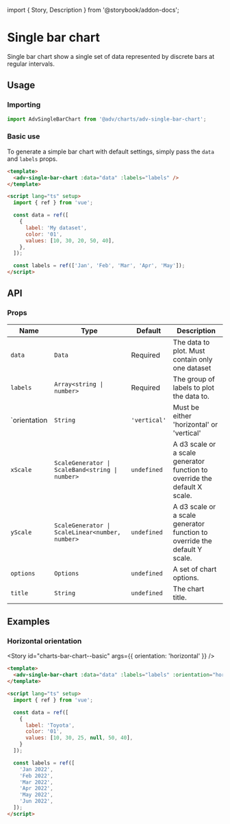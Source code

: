 import { Story, Description } from '@storybook/addon-docs';

# Single bar chart

Single bar chart show a single set of data represented by discrete bars at regular intervals.

<Story id="charts-bar-chart--basic" />

## Usage

### Importing

```ts
import AdvSingleBarChart from '@adv/charts/adv-single-bar-chart';
```

### Basic use

To generate a simple bar chart with default settings, simply pass the `data` and `labels` props.

```html
<template>
  <adv-single-bar-chart :data="data" :labels="labels" />
</template>

<script lang="ts" setup>
  import { ref } from 'vue';

  const data = ref([
    {
      label: 'My dataset',
      color: '01',
      values: [10, 30, 20, 50, 40],
    },
  ]);

  const labels = ref(['Jan', 'Feb', 'Mar', 'Apr', 'May']);
</script>
```

## API

### Props

| Name          | Type                                            | Default         | Description                                                               |
| ------------- | ----------------------------------------------- | --------------- | ------------------------------------------------------------------------- |
| `data`        | `Data`                                          | Required        | The data to plot. Must contain only one dataset                           |
| `labels`      | `Array<string \| number>`                       | Required        | The group of labels to plot the data to.                                  |
| `orientation  | `String`                                        | `'vertical'`    | Must be either 'horizontal' or 'vertical'                                 |
| `xScale`      | `ScaleGenerator \| ScaleBand<string \| number>` | `undefined`     | A d3 scale or a scale generator function to override the default X scale. |
| `yScale`      | `ScaleGenerator \| ScaleLinear<number, number>` | `undefined`     | A d3 scale or a scale generator function to override the default Y scale. |
| `options`     | `Options`                                       | `undefined`     | A set of chart options.                                                   |
| `title`       | `String`                                        | `undefined`     | The chart title.                                                          |

## Examples

### Horizontal orientation

<Story
  id="charts-bar-chart--basic"
  args={{ orientation: 'horizontal' }}
/>

```html
<template>
  <adv-single-bar-chart :data="data" :labels="labels" :orientation="horizontal" />
</template>

<script lang="ts" setup>
  import { ref } from 'vue';

  const data = ref([
    {
      label: 'Toyota',
      color: '01',
      values: [10, 30, 25, null, 50, 40],
    }
  ]);

  const labels = ref([
    'Jan 2022',
    'Feb 2022',
    'Mar 2022',
    'Apr 2022',
    'May 2022',
    'Jun 2022',
  ]);
</script>
```
